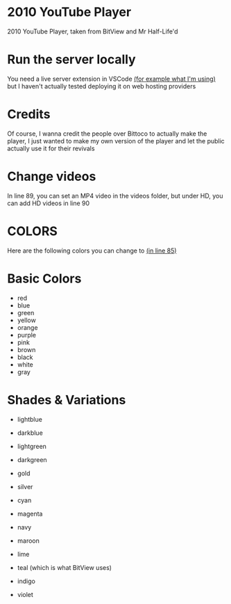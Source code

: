 # 2010 YouTube Player
2010 YouTube Player, taken from BitView and Mr Half-Life'd

# Run the server locally
You need a live server extension in VSCode [(for example what I'm using)](https://open-vsx.org/vscode/item?itemName=ritwickdey.LiveServer) but I haven't actually tested deploying it on web hosting providers

# Credits
Of course, I wanna credit the people over Bittoco to actually make the player, I just wanted to make my own version of the player and let the public actually use it for their revivals

# Change videos
In line 89, you can set an MP4 video in the videos folder, but under HD, you can add HD videos in line 90

# COLORS
Here are the following colors you can change to [(in line 85)](https://github.com/MrHalfLife280/2010-YouTube-Player/blob/main/index.html#L85)
# Basic Colors

* red
* blue
* green
* yellow
* orange
* purple
* pink
* brown
* black
* white
* gray
  
# Shades & Variations
* lightblue
* darkblue
* lightgreen
* darkgreen
* gold
* silver
* cyan
* magenta
* navy
* maroon

* lime
* teal (which is what BitView uses)
* indigo
* violet
